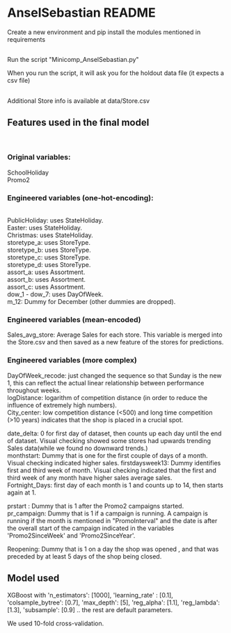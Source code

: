 # AnselSebastian README

Create a new environment and pip install the modules mentioned in requirements<br/>

##
Run the script "Minicomp_AnselSebastian.py"<br/>

When you run the script, it will ask you for the holdout data file (it expects a csv file)<br/>

##
Additional Store info is available at data/Store.csv<br/>


## Features used in the final model
<br/>

### Original variables:
SchoolHoliday <br>
Promo2


### Engineered variables (one-hot-encoding):<br/>
<br/>
PublicHoliday:          uses StateHoliday. <br/>
Easter:                uses StateHoliday. <br/>
Christmas:             uses StateHoliday. <br/>
storetype_a:           uses StoreType. <br/>
storetype_b:           uses StoreType. <br/>
storetype_c:           uses StoreType. <br/>
storetype_d:           uses StoreType. <br/>
assort_a:              uses Assortment. <br/>
assort_b:              uses Assortment. <br/>
assort_c:              uses Assortment. <br/>
dow_1 - dow_7:         uses DayOfWeek. <br/>
m_12:                 Dummy for December (other dummies are dropped). <br/>


### Engineered variables (mean-encoded)<br/>
Sales_avg_store:       Average Sales for each store. This variable is merged into the Store.csv and then saved as a new feature of the stores for predictions. <br/>

### Engineered variables (more complex)<br/>
DayOfWeek_recode:       just changed the sequence so that Sunday is the new 1, this can reflect the actual linear relationship between performance throughout weeks. <br/>
logDistance:           logarithm of competition distance (in order to reduce the influence of extremely high numbers). <br/>
City_center:            low competition distance (<500) and long time competition (>10 years) indicates that the shop is placed in a crucial spot. <br/>


date_delta:            0 for first day of dataset, then counts up each day until the end of dataset. Visual checking showed some stores had upwards trending Sales data(while we found no downward trends.)<br/>
monthstart:          Dummy that is one for the first couple of days of a month. Visual checking indicated higher sales.
firstdaysweek13:       Dummy identifies first and third week of month. Visual checking indicated that the first and third week of any month have higher sales average sales. <br/>
Fortnight_Days:        first day of each month is 1 and counts up to 14, then starts again at 1. <br/>


prstart :              Dummy that is 1 after the Promo2 campaigns started. <br/>
pr_campaign:          Dummy that is 1 if a campaign is running. A campaign is running if the month is mentioned in "PromoInterval" and the date is
                        after the overall start of the campaign indicated in the variables 'Promo2SinceWeek' and 'Promo2SinceYear'. <br/>
                       
Reopening:          Dummy that is 1 on a day the shop was opened , and that was preceded by at least 5 days of the shop being closed. <br/>

## Model used

XGBoost with
    'n_estimators': [1000],
    'learning_rate' : [0.1],
    'colsample_bytree': [0.7],
    'max_depth': [5],
    'reg_alpha': [1.1],
    'reg_lambda': [1.3],
    'subsample': [0.9]
.. the rest are default parameters.

We used 10-fold cross-validation.



